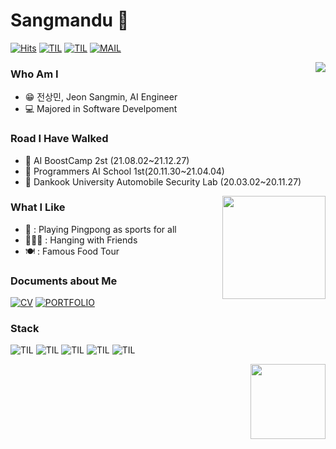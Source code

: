 # Sangmandu 🌌
[![Hits](https://hits.seeyoufarm.com/api/count/incr/badge.svg?url=https%3A%2F%2Fgithub.com%2Fsangmandu%2Fhit-counter&count_bg=%23438C76&title_bg=%2332A863&icon=&icon_color=%23E7E7E7&title=VISIT&edge_flat=false)](https://github.com/sangmandu)
[![TIL](https://img.shields.io/badge/TIL:Gitbook-00ACBB?style=flat)](https://sangmandu.gitbook.io/til/)
[![TIL](https://img.shields.io/badge/TIL:Velog-00ACEE?style=flat)](https://velog.io/@sangmandu)
[![MAIL](https://img.shields.io/badge/MAIL:naver-0055FF?style=flat)](mailto:toxj17@naver.com)

<img align='right' src="http://mazassumnida.wtf/api/v2/generate_badge?boj=soryrung96">

### Who Am I
* 😁 전상민, Jeon Sangmin, AI Engineer  
* 💻 Majored in Software Develpoment


### Road I Have Walked
* 👟 AI BoostCamp 2st (21.08.02~21.12.27)
* 👟 Programmers AI School 1st(20.11.30~21.04.04)
* 👟 Dankook University Automobile Security Lab (20.03.02~20.11.27)

<img align='right' src="https://github-readme-stats.vercel.app/api?username=sangmandu&theme=tokyonight" height="165">

### What I Like
* 🏓 : Playing Pingpong as sports for all
* 👨‍👦‍👦 : Hanging with Friends
* 🍽 : Famous Food Tour

### Documents about Me
[![CV](https://img.shields.io/badge/CV-51FFA6?style=flat)](https://nbviewer.org/github/sangmandu/sangmandu/blob/main/Sangmin%20Jeon_CV_0912.pdf)
[![PORTFOLIO](https://img.shields.io/badge/PORTFOLIO-AADDCC?style=flat)](https://www.notion.so/Junior-NLP-Researcher-21152e1e182e45f1a55deed0abd133e3)


### Stack
![TIL](https://img.shields.io/badge/Python-AEA5D4?style=flat)
![TIL](https://img.shields.io/badge/Pytorch-C186A4?style=flat)
![TIL](https://img.shields.io/badge/NLP-DF8AB6?style=flat)
![TIL](https://img.shields.io/badge/HuggingFace-F18614?style=flat)
![TIL](https://img.shields.io/badge/RecSys-F1F6A4?style=flat)


<img align='right' src="https://user-images.githubusercontent.com/45033215/137354800-6955ed40-380d-4402-bbb9-a0669c1ffd0e.png" height="120">
